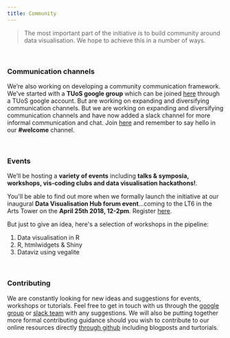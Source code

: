 ```yaml
---
title: Community
---
```


> The most important part of the initiative is to build community around data visualisation. We hope to achieve this in a number of ways.

<br>

### Communication channels

We’re also working on developing a community communication framework. We’ve started with a **TUoS google group** which can be joined [here](https://groups.google.com/a/sheffield.ac.uk/forum/?hl=en#!forum/shef_dataviz-group) through a TUoS google account. But are working on expanding and diversifying communication channels. But we are working on expanding and diversifying communication channels and have now added a slack channel for more informal communication and chat. Join [here](https://join.slack.com/t/shef-dataviz/signup) and remember to say hello in our **#welcome** channel.

<br>

### Events

We’ll be hosting a **variety of events** including **talks & symposia, workshops, vis-coding clubs and data visualisation hackathons!**. 

You'll be able to find out more when we formally launch the initiative at our inaugural **Data Visualisation Hub forum event**...coming to the LT6 in the Arts Tower on the **April 25th 2018, 12-2pm**. Register [here](https://www.eventbrite.co.uk/e/data-visualisation-hub-launch-registration-44909949869).

But just to give an idea, here's a selection of workshops in the pipeline:

1. Data visualisation in R
1. R, htmlwidgets & Shiny 
1. Dataviz using vegalite

<br>

### Contributing

We are constantly looking for new ideas and suggestions for events, workshops or tutorials. Feel free to get in touch with us through the [google group](https://groups.google.com/a/sheffield.ac.uk/forum/?hl=en#!forum/shef_dataviz-group) or [slack team](https://join.slack.com/t/shef-dataviz/signup) with any suggestions. We will also be putting together more formal contributing guidance should you wish to contribute to our online resources directly [through github](https://github.com/researchdata-sheffield/dataviz-hub) including blogposts and turtorials.

